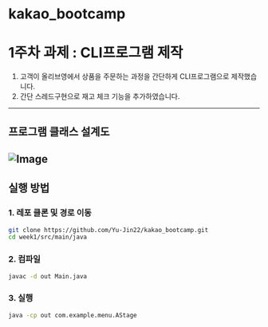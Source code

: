 # kakao_bootcamp 

# 1주차 과제 : CLI프로그램 제작  

1. 고객이 올리브영에서 상품을 주문하는 과정을 간단하게 CLI프로그램으로 제작했습니다.
2. 간단 스레드구현으로 재고 체크 기능을 추가하였습니다.

---
## 프로그램 클래스 설계도 
![Image](https://github.com/user-attachments/assets/7df7fcef-9d59-4877-ab62-8e3d164ff49e)
---

##  실행 방법

### 1. 레포 클론 및 경로 이동
```bash
git clone https://github.com/Yu-Jin22/kakao_bootcamp.git
cd week1/src/main/java
```
### 2. 컴파일
```bash
javac -d out Main.java
```
### 3. 실행
```bash
java -cp out com.example.menu.AStage
```
